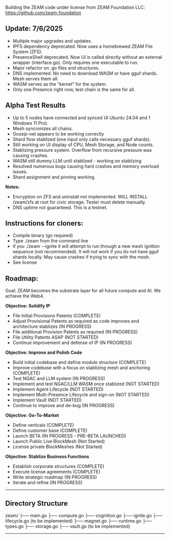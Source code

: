 Building the ZEAM code under license from ZEAM Foundation LLC: https://github.com/zeam-foundation

## Update: 7/6/2025
- Multiple major upgrades and updates.
- IPFS dependency deprecated.  Now uses a homebrewed ZEAM File System (ZFS).
- PresenceShell deprecated.  Now UI is called directly without an external wrapper (interface.go).  Only requires one executable to run.
- Major refactor on .go files and structures.
- DNS implemented.  No need to download WASM or have gguf shards. Mesh serves them all.
- WASM serves as the "kernel" for the system.
- Only one Presence right now, test chain is the same for all.

## Alpha Test Results
- Up to 5 nodes have connected and synced (4 Ubuntu 24.04 and 1 Windows 11 Pro).
- Mesh syncronizes all chains.
- Gossip-net appears to be working correctly
- Shard flow stablized (one input only calls necessary gguf shards).
- Still working on UI display of CPU, Mesh Storage, and Node counts.
- Stablizing pressure system.  Overflow from recursive pressure was causing crashes.
- WASM still dummy LLM until stablized - working on stablizing
- Resolved numerous bugs causing hard crashes and memory overload issues.
- Shard assignment and pinning working.

**Notes:**
- Encryption on ZFS and uninstall not implemented.  WILL INSTALL /zeam/zfs at root for civic storage.  Tester must delete manually.
- DNS uptime not guaranteed.  This is a testnet. 

## Instructions for cloners:
- Compile binary (go required)
- Type ./zeam from the command line
- if you ./zeam --ignite it will attempt to run through a new mesh ignition sequence (not recommended).  It will not work if you do not have gguf shards locally.  May cause crashes if trying to sync with the mesh.
- See license 

## Roadmap:

Goal: ZEAM becomes the substrate layer for all future compute and AI. We achieve the Web4. 

**Objective: Solidify IP**
   - File Initial Provisions Patents (COMPLETE)
   - Adjust Provisional Patents as required as code improves and architecture stablizes (IN PROGRESS)
   - File additional Provision Patents as required (IN PROGRESS)
   - File Utility Patents ASAP (NOT STARTED)
   - Continue improvement and defense of IP (IN PROGRESS)

**Objective: Improve and Polish Code**
   - Build initial codebase and define module structure (COMPLETE)
   - Improve codebase with a focus on stablizing mesh and anchoring (COMPLETE)
   - Test NGAC and LLM system (IN PROGRESS)
   - Implement and test NGAC/LLM WASM once stablized (NOT STARTED)
   - Implement Agent Lifecycle (NOT STARTED)
   - Implement Multi-Presence Lifecycle and sign-on (NOT STARTED)
   - Implement Vault (NOT STARTED)
   - Continue to improve and de-bug (IN PROGRESS)

**Objective: Go-To-Market** 
   - Define verticals (COMPLETE)
   - Define customer base (COMPLETE)
   - Launch BETA (IN PROGRESS - PRE-BETA LAUNCHED)
   - Launch Public Live BlockMesh (Not Started)
   - License private BlockMeshes (Not Started)

**Objective: Stablize Business Functions**
   - Establish corporate structures (COMPLETE)
   - Execute license agreements (COMPLETE)
   - Write strategic roadmap (IN PROGRESS)
   - Iterate and refine (IN PROGRESS)

---

## Directory Structure

zeam/
├── main.go
├── compute.go
├── cognition.go
├── ignite.go
├── lifecycle.go (to be implemented)
├── magnet.go
├── runtime.go
├── types.go
├── storage.go
├── vault.go (to be implemented)
   
---

